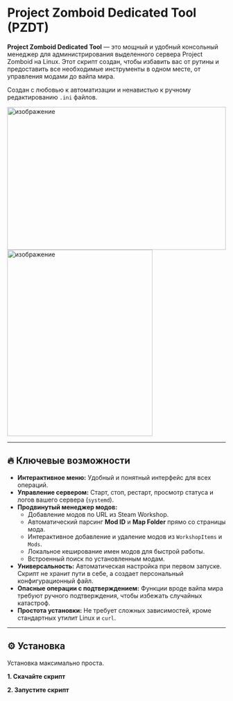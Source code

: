 # Project Zomboid Dedicated Tool (PZDT)

**Project Zomboid Dedicated Tool** — это мощный и удобный консольный менеджер для администрирования выделенного сервера Project Zomboid на Linux. Этот скрипт создан, чтобы избавить вас от рутины и предоставить все необходимые инструменты в одном месте, от управления модами до вайпа мира.

Создан с любовью к автоматизации и ненавистью к ручному редактированию `.ini` файлов.

<img width="504" height="329" alt="изображение" src="https://github.com/user-attachments/assets/9f9f1b3e-7909-4086-975d-838fc3394083" />
<img width="335" height="429" alt="изображение" src="https://github.com/user-attachments/assets/6ad2d21d-ae2e-4ae9-8e94-0ec876cf44fa" />


---

## 🔥 Ключевые возможности

*   **Интерактивное меню:** Удобный и понятный интерфейс для всех операций.
*   **Управление сервером:** Старт, стоп, рестарт, просмотр статуса и логов вашего сервера (`systemd`).
*   **Продвинутый менеджер модов:**
    *   Добавление модов по URL из Steam Workshop.
    *   Автоматический парсинг **Mod ID** и **Map Folder** прямо со страницы мода.
    *   Интерактивное добавление и удаление модов из `WorkshopItems` и `Mods`.
    *   Локальное кеширование имен модов для быстрой работы.
    *   Встроенный поиск по установленным модам.
*   **Универсальность:** Автоматическая настройка при первом запуске. Скрипт не хранит пути в себе, а создает персональный конфигурационный файл.
*   **Опасные операции с подтверждением:** Функции вроде вайпа мира требуют ручного подтверждения, чтобы избежать случайных катастроф.
*   **Простота установки:** Не требует сложных зависимостей, кроме стандартных утилит Linux и `curl`.

---

## ⚙️ Установка

Установка максимально проста.

**1. Скачайте скрипт**

**2. Запустите скрипт**
